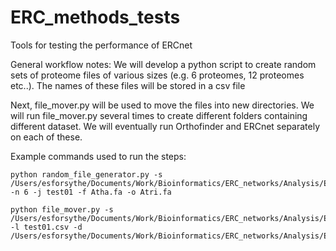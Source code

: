 # ERC_methods_tests
Tools for testing the performance of ERCnet


General workflow notes:
We will develop a python script to create random sets of proteome files of various sizes (e.g. 6 proteomes, 12 proteomes etc..). The names of these files will be stored in a csv file

Next, file_mover.py will be used to move the files into new directories. We will run file_mover.py several times to create different folders containing different dataset. We will eventually run Orthofinder and ERCnet separately on each of these. 

Example commands used to run the steps:
```
python random_file_generator.py -s /Users/esforsythe/Documents/Work/Bioinformatics/ERC_networks/Analysis/ERC_methods/Cleaned_proteomes_pool/ -n 6 -j test01 -f Atha.fa -o Atri.fa
```

```
python file_mover.py -s /Users/esforsythe/Documents/Work/Bioinformatics/ERC_networks/Analysis/ERC_methods/Cleaned_proteomes_pool/ -l test01.csv -d /Users/esforsythe/Documents/Work/Bioinformatics/ERC_networks/Analysis/ERC_methods/Randomized_datasets/test01/
```